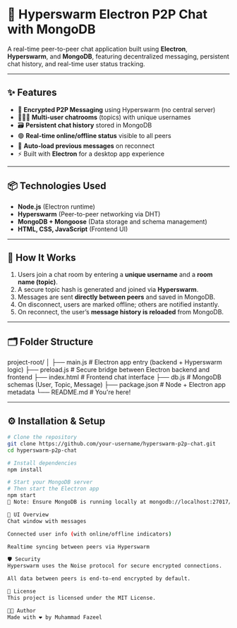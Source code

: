 # 🔗 Hyperswarm Electron P2P Chat with MongoDB

A real-time peer-to-peer chat application built using **Electron**, **Hyperswarm**, and **MongoDB**, featuring decentralized messaging, persistent chat history, and real-time user status tracking.

---

## ✨ Features

- 🔐 **Encrypted P2P Messaging** using Hyperswarm (no central server)
- 🧑‍🤝‍🧑 **Multi-user chatrooms** (topics) with unique usernames
- 🗃️ **Persistent chat history** stored in MongoDB
- 🟢 **Real-time online/offline status** visible to all peers
- 🧠 **Auto-load previous messages** on reconnect
- ⚡ Built with **Electron** for a desktop app experience

---

## 📦 Technologies Used

- **Node.js** (Electron runtime)
- **Hyperswarm** (Peer-to-peer networking via DHT)
- **MongoDB + Mongoose** (Data storage and schema management)
- **HTML, CSS, JavaScript** (Frontend UI)

---

## 🚀 How It Works

1. Users join a chat room by entering a **unique username** and a **room name (topic)**.
2. A secure topic hash is generated and joined via **Hyperswarm**.
3. Messages are sent **directly between peers** and saved in MongoDB.
4. On disconnect, users are marked offline; others are notified instantly.
5. On reconnect, the user’s **message history is reloaded** from MongoDB.

---

## 🗂 Folder Structure

project-root/
│
├── main.js # Electron app entry (backend + Hyperswarm logic)
├── preload.js # Secure bridge between Electron backend and frontend
├── index.html # Frontend chat interface
├── db.js # MongoDB schemas (User, Topic, Message)
├── package.json # Node + Electron app metadata
└── README.md # You're here!



---

## ⚙️ Installation & Setup

```bash
# Clone the repository
git clone https://github.com/your-username/hyperswarm-p2p-chat.git
cd hyperswarm-p2p-chat

# Install dependencies
npm install

# Start your MongoDB server
# Then start the Electron app
npm start
📝 Note: Ensure MongoDB is running locally at mongodb://localhost:27017/p2pchat or update the connection string in db.js.

📸 UI Overview
Chat window with messages

Connected user info (with online/offline indicators)

Realtime syncing between peers via Hyperswarm

🛡 Security
Hyperswarm uses the Noise protocol for secure encrypted connections.

All data between peers is end-to-end encrypted by default.

📃 License
This project is licensed under the MIT License.

👨‍💻 Author
Made with ❤️ by Muhammad Fazeel

